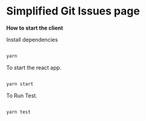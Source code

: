 # Simplified Git Issues page

**How to start the client** 


Install dependencies 

```sh

yarn

```

To start the react  app.

```sh

yarn start

```

To Run Test.

```sh

yarn test

```

